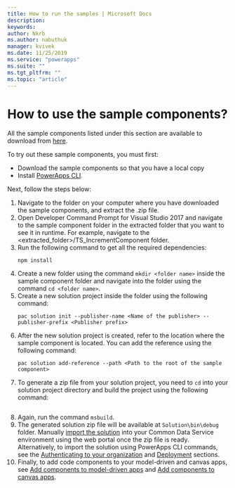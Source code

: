 ```yaml
---
title: How to run the samples | Microsoft Docs
description: 
keywords:
author: Nkrb
ms.author: nabuthuk
manager: kvivek
ms.date: 11/25/2019
ms.service: "powerapps"
ms.suite: ""
ms.tgt_pltfrm: ""
ms.topic: "article"
---
```


# How to use the sample components?

All the sample components listed under this section are available to download from [here](https://go.microsoft.com/fwlink/?linkid=2088525).

To try out these sample components, you must first:
- Download the sample components so that you have a local copy
- Install [PowerApps CLI](https://aka.ms/PowerAppsCLI).

Next, follow the steps below:
1. Navigate to the folder on your computer where you have downloaded the sample components, and extract the .zip file.  
1. Open Developer Command Prompt for Visual Studio 2017 and navigate to the sample component folder in the extracted folder that you want to see it in runtime. For example, navigate to the \<extracted_folder>/TS_IncrementComponent folder.
1. Run the following command to get all the required dependencies:
    ```
    npm install
    ```
1. Create a new folder using the command `mkdir <folder name>` inside the sample component folder and navigate into the folder using the command `cd <folder name>`. 
1. Create a new solution project inside the folder using the following command:
    ```
    pac solution init --publisher-name <Name of the publisher> --publisher-prefix <Publisher prefix>
    ```
1. After the new solution project is created, refer to the location where the sample component is located. You can add the reference using the following command:
    ```
    pac solution add-reference --path <Path to the root of the sample component>
    ```
1. To generate a zip file from your solution project, you need to `cd` into your solution project directory and build the project using the following command:
    ```msbuild /t:restore
    ```
1. Again, run the command `msbuild`.
1. The generated solution zip file will be available at `Solution\bin\debug` folder. Manually [import the solution](/powerapps/maker/common-data-service/import-update-export-solutions) into your Common Data Service environment using the web portal once the zip file is ready. Alternatively, to import the solution using PowerApps CLI commands, see the [Authenticating to your organization](https://docs.microsoft.com/powerapps/developer/component-framework/import-custom-controls#authenticating-to-your-organization) and [Deployment](https://docs.microsoft.com/powerapps/developer/component-framework/import-custom-controls#deploying-code-components) sections.
1. Finally, to add code components to your model-driven and canvas apps, see [Add components to model-driven apps](https://docs.microsoft.com/powerapps/developer/component-framework/add-custom-controls-to-a-field-or-entity) and [Add components to canvas apps](https://docs.microsoft.com/powerapps/developer/component-framework/component-framework-for-canvas-apps#add-components-to-a-canvas-app).
